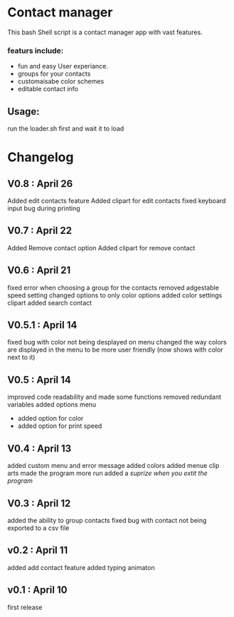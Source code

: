 # Contact manager

This bash Shell script is a contact manager app with vast features.
### featurs include:
  - fun and easy User experiance.
  - groups for your contacts
  - customaisabe color schemes
  - editable contact info
## Usage:
run the loader.sh first and wait it to load
# Changelog

## V0.8 : April 26

Added edit contacts feature
Added clipart for edit contacts
fixed keyboard input bug during printing
## V0.7 : April 22

Added Remove contact option
Added clipart for remove contact
## V0.6 : April 21

fixed error when choosing a group for the contacts
removed adgestable speed setting
changed options to only color options
added color settings clipart
added search contact
## V0.5.1 : April 14

fixed bug with color not being desplayed on menu
changed the way colors are displayed in the menu to be more user friendly (now shows with color next to it)
## V0.5 : April 14

improved code readability and made some functions
removed redundant variables
added options menu
- added option for color
- added option for print speed
## V0.4 : April 13

added custom menu and error message
added colors
added menue clip arts
made the program more run
added a *suprize when you extit the program*
## V0.3 : April 12

added the ability to group contacts
fixed bug with contact not being exported to a csv file
## v0.2 : April 11

added add contact feature 
added typing animaton
## v0.1 : April 10

first release



